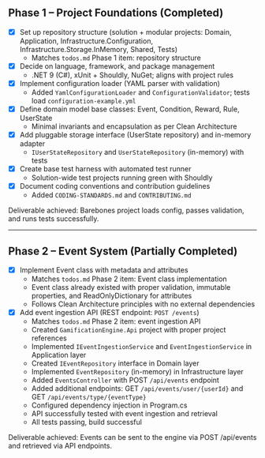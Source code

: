 ## Phase 1 – Project Foundations (Completed)

- [x] Set up repository structure (solution + modular projects: Domain, Application, Infrastructure.Configuration, Infrastructure.Storage.InMemory, Shared, Tests)
  - Matches `todos.md` Phase 1 item: repository structure
- [x] Decide on language, framework, and package management
  - .NET 9 (C#), xUnit + Shouldly, NuGet; aligns with project rules
- [x] Implement configuration loader (YAML parser with validation)
  - Added `YamlConfigurationLoader` and `ConfigurationValidator`; tests load `configuration-example.yml`
- [x] Define domain model base classes: Event, Condition, Reward, Rule, UserState
  - Minimal invariants and encapsulation as per Clean Architecture
- [x] Add pluggable storage interface (UserState repository) and in-memory adapter
  - `IUserStateRepository` and `UserStateRepository` (in-memory) with tests
- [x] Create base test harness with automated test runner
  - Solution-wide test projects running green with Shouldly
- [x] Document coding conventions and contribution guidelines
  - Added `CODING-STANDARDS.md` and `CONTRIBUTING.md`

Deliverable achieved: Barebones project loads config, passes validation, and runs tests successfully.

---

## Phase 2 – Event System (Partially Completed)

- [x] Implement Event class with metadata and attributes
  - Matches `todos.md` Phase 2 item: Event class implementation
  - Event class already existed with proper validation, immutable properties, and ReadOnlyDictionary for attributes
  - Follows Clean Architecture principles with no external dependencies
- [x] Add event ingestion API (REST endpoint: `POST /events`)
  - Matches `todos.md` Phase 2 item: event ingestion API
  - Created `GamificationEngine.Api` project with proper project references
  - Implemented `IEventIngestionService` and `EventIngestionService` in Application layer
  - Created `IEventRepository` interface in Domain layer
  - Implemented `EventRepository` (in-memory) in Infrastructure layer
  - Added `EventsController` with POST `/api/events` endpoint
  - Added additional endpoints: GET `/api/events/user/{userId}` and GET `/api/events/type/{eventType}`
  - Configured dependency injection in Program.cs
  - API successfully tested with event ingestion and retrieval
  - All tests passing, build successful

Deliverable achieved: Events can be sent to the engine via POST /api/events and retrieved via API endpoints.
